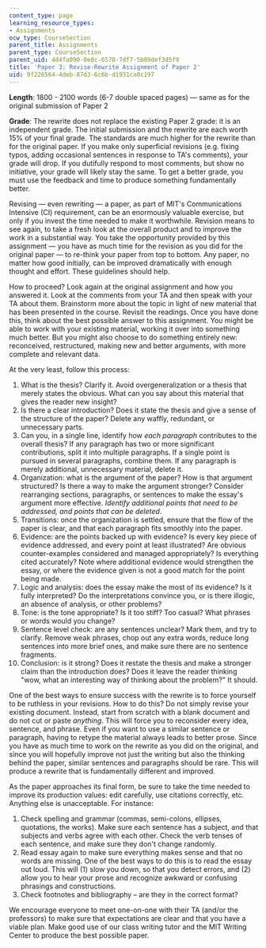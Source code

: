 ```yaml
---
content_type: page
learning_resource_types:
- Assignments
ocw_type: CourseSection
parent_title: Assignments
parent_type: CourseSection
parent_uid: 4d4fa090-0e8c-6570-7df7-5b09def3d5f9
title: 'Paper 3: Revise-Rewrite Assignment of Paper 2'
uid: 9f226564-4deb-87d3-6c6b-d1931ca0c197
---
```


**Length**: 1800 - 2100 words (6-7 double spaced pages) — same as for the original submission of Paper 2

**Grade**: The rewrite does not replace the existing Paper 2 grade: it is an independent grade. The initial submission and the rewrite are each worth 15% of your final grade. The standards are much higher for the rewrite than for the original paper. If you make only superficial revisions (e.g. fixing typos, adding occasional sentences in response to TA's comments), your grade will drop. If you dutifully respond to most comments, but show no initiative, your grade will likely stay the same. To get a better grade, you must use the feedback and time to produce something fundamentally better.

Revising — even rewriting — a paper, as part of MIT's Communications Intensive (CI) requirement, can be an enormously valuable exercise, but only if you invest the time needed to make it worthwhile. Revision means to see again, to take a fresh look at the overall product and to improve the work in a substantial way. You take the opportunity provided by this assignment — you have as much time for the revision as you did for the original paper — to re-think your paper from top to bottom. Any paper, no matter how good initially, can be improved dramatically with enough thought and effort. These guidelines should help.

How to proceed? Look again at the original assignment and how you answered it. Look at the comments from your TA and then speak with your TA about them. Brainstorm more about the topic in light of new material that has been presented in the course. Revisit the readings. Once you have done this, think about the best possible answer to this assignment. You might be able to work with your existing material, working it over into something much better. But you might also choose to do something entirely new: reconceived, restructured, making new and better arguments, with more complete and relevant data.

At the very least, follow this process:

1.  What is the thesis? Clarify it. Avoid overgeneralization or a thesis that merely states the obvious. What can you say about this material that gives the reader new insight?
2.  Is there a clear introduction? Does it state the thesis and give a sense of the structure of the paper? Delete any waffly, redundant, or unnecessary parts.
3.  Can you, in a single line, identify how _each paragraph_ contributes to the overall thesis? If any paragraph has two or more significant contributions, split it into multiple paragraphs. If a single point is pursued in several paragraphs, combine them. If any paragraph is merely additional, unnecessary material, delete it.
4.  Organization: what is the argument of the paper? How is that argument structured? Is there a way to make the argument stronger? Consider rearranging sections, paragraphs, or sentences to make the essay's argument more effective. _Identify additional points that need to be addressed, and points that can be deleted_.
5.  Transitions: once the organization is settled, ensure that the flow of the paper is clear, and that each paragraph fits smoothly into the paper.
6.  Evidence: are the points backed up with evidence? Is every key piece of evidence addressed, and every point at least illustrated? Are obvious counter-examples considered and managed appropriately? Is everything cited accurately? Note where additional evidence would strengthen the essay, or where the evidence given is not a good match for the point being made.
7.  Logic and analysis: does the essay make the most of its evidence? Is it fully interpreted? Do the interpretations convince you, or is there illogic, an absence of analysis, or other problems?
8.  Tone: is the tone appropriate? Is it too stiff? Too casual? What phrases or words would you change?
9.  Sentence level check: are any sentences unclear? Mark them, and try to clarify. Remove weak phrases, chop out any extra words, reduce long sentences into more brief ones, and make sure there are no sentence fragments.
10.  Conclusion: is it strong? Does it restate the thesis and make a stronger claim than the introduction does? Does it leave the reader thinking "wow, what an interesting way of thinking about the problem?" It should.

One of the best ways to ensure success with the rewrite is to force yourself to be ruthless in your revisions. How to do this? Do not simply revise your existing document. Instead, start from scratch with a blank document and do not cut or paste _anything_. This will force you to reconsider every idea, sentence, and phrase. Even if you want to use a similar sentence or paragraph, having to retype the material always leads to better prose. Since you have as much time to work on the rewrite as you did on the original, and since you will hopefully improve not just the writing but also the thinking behind the paper, similar sentences and paragraphs should be rare. This will produce a rewrite that is fundamentally different and improved.

As the paper approaches its final form, be sure to take the time needed to improve its production values: edit carefully, use citations correctly, etc. Anything else is unacceptable. For instance:

1.  Check spelling and grammar (commas, semi-colons, ellipses, quotations, the works). Make sure each sentence has a subject, and that subjects and verbs agree with each other. Check the verb tenses of each sentence, and make sure they don't change randomly.
2.  Read essay again to make sure everything makes sense and that no words are missing. One of the best ways to do this is to read the essay out loud. This will (1) slow you down, so that you detect errors, and (2) allow you to hear your prose and recognize awkward or confusing phrasings and constructions.
3.  Check footnotes and bibliography – are they in the correct format?

We encourage everyone to meet one-on-one with their TA (and/or the professors) to make sure that expectations are clear and that you have a viable plan. Make good use of our class writing tutor and the MIT Writing Center to produce the best possible paper.